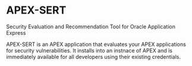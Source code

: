 # APEX-SERT
Security Evaluation and Recommendation Tool for Oracle Application Express

APEX-SERT is an APEX application that evaluates your APEX applications for security vulnerabilities.  It installs into an instnace of APEX and is immediately available for all developers using their existing credentials.

